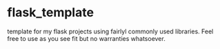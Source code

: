 # flask_template
template for my flask projects using fairlyl commonly used libraries.  Feel free to use as you see fit but no warranties whatsoever.  

